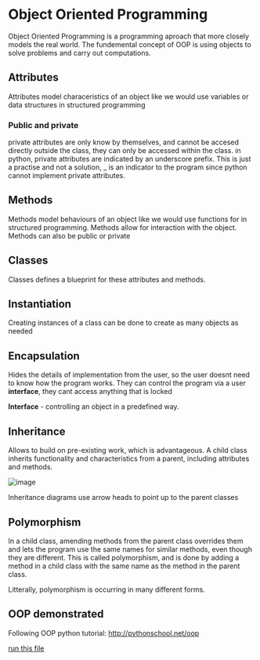 # Object Oriented Programming
Object Oriented Programming is a programming aproach that more closely models the real world. The fundemental concept of OOP is using objects to solve problems and carry out computations. 

## Attributes
Attributes model characeristics of an object like we would use variables or data structures in structured programming

### Public and private
private attributes are only know by themselves, and cannot be accesed directly outside the class, they can only be accessed within the class. in python, private attributes are indicated by an underscore prefix. This is just a practise and not a solution, _ is an indicator to the program since python cannot implement private attributes.

## Methods
Methods model behaviours of an object like we would use functions for in structured programming. Methods allow for interaction with the object.  Methods can also be public or private

## Classes
Classes defines a blueprint for these attributes and methods. 

## Instantiation
Creating instances of a class can be done to create as many objects as needed

## Encapsulation
Hides the details of implementation from the user, so the user doesnt need to know how the program works. They can control the program via a user **interface**, they cant access anything that is locked

**Interface** - controlling an object in a predefined way.

## Inheritance
Allows to build on pre-existing work, which is advantageous. A child class inherits functionality and characteristics from a parent, including attributes and methods.

![image](https://user-images.githubusercontent.com/72783315/152790871-5843f096-a881-40f2-9594-1b5fd9d08ecb.png)

Inheritance diagrams use arrow heads to point up to the parent classes

## Polymorphism
In a child class, amending methods from the parent class overrides them and lets the program use the same names for similar methods, even though they are different. This is called polymorphism, and is done by adding a method in a child class with the same name as the method in the parent class. 

Litterally, polymorphism is occurring in many different forms.

## OOP demonstrated
Following OOP python tutorial: http://pythonschool.net/oop

[run this file](https://github.com/JachymT/a-level-cs-blog/edit/main/Algorithms%20and%20programming/2.2.1/Object%20Oriented/field.py)
